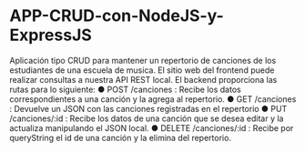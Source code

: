 # APP-CRUD-con-NodeJS-y-ExpressJS
Aplicación tipo CRUD para mantener un repertorio de canciones de los estudiantes de una escuela de musica. 
El sitio web del frontend puede realizar consultas a nuestra API REST local.  El backend proporciona las rutas para lo siguiente:
● POST /canciones : Recibe los datos correspondientes a una canción y la agrega al repertorio.
● GET /canciones : Devuelve un JSON con las canciones registradas en el repertorio
● PUT /canciones/:id : Recibe los datos de una canción que se desea editar y la actualiza manipulando el JSON local.
● DELETE /canciones/:id : Recibe por queryString el id de una canción y la elimina del repertorio.

